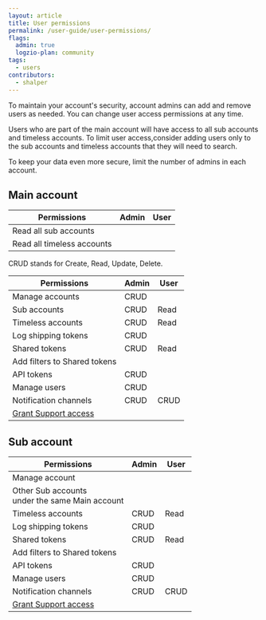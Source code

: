 ```yaml
---
layout: article
title: User permissions
permalink: /user-guide/user-permissions/
flags:
  admin: true
  logzio-plan: community
tags:
  - users
contributors:
  - shalper
---
```



To maintain your account's security,
account admins can add and remove users as needed.
You can change user access permissions at any time.

Users who are part of the main account
will have access to all sub accounts and timeless accounts.
To limit user access,consider adding users
only to the sub accounts and timeless accounts that they will need to search.

To keep your data even more secure,
limit the number of admins in each account.

## Main account

| Permissions | Admin |  User |
|---|---|---|
| Read all sub accounts | <i class="fas fa-check"></i>| <i class="fas fa-check"></i> |
| Read all timeless accounts | <i class="fas fa-check"></i>| <i class="fas fa-check"></i> |

CRUD stands for Create, Read, Update, Delete.

| Permissions | Admin | User |
|---|---|---|
| Manage accounts | CRUD | <i class="fas fa-times"></i> |
| Sub accounts | CRUD | Read |
| Timeless accounts | CRUD | Read |
| Log shipping tokens | CRUD | <i class="fas fa-times"></i> |
| Shared tokens | CRUD | Read |
| Add filters to Shared tokens | <i class="fas fa-check"></i>  | <i class="fas fa-times"></i> |
| API tokens | CRUD | <i class="fas fa-times"></i> |
| Manage users | CRUD | <i class="fas fa-times"></i> |
| Notification channels | CRUD | CRUD |
| [Grant Support access](/user-guide/accounts/support-access.html) | <i class="fas fa-check"></i>  | <i class="fas fa-times"></i> |




## Sub account

| Permissions | Admin | User |
|---|---|---|
| Manage account | <i class="fas fa-times"></i> | <i class="fas fa-times"></i> |
| Other Sub accounts <br> under the same Main account | <i class="fas fa-times"></i> | <i class="fas fa-times"></i> | 
| Timeless accounts | CRUD | Read |
| Log shipping tokens | CRUD | <i class="fas fa-times"></i> |
| Shared tokens | CRUD | Read |
| Add filters to Shared tokens | <i class="fas fa-check"></i>  | <i class="fas fa-times"></i> |
| API tokens | CRUD | <i class="fas fa-times"></i> |
| Manage users | CRUD | <i class="fas fa-times"></i> |
| Notification channels | CRUD | CRUD |
| [Grant Support access](/user-guide/accounts/support-access.html) | <i class="fas fa-check"></i>  | <i class="fas fa-times"></i> |
